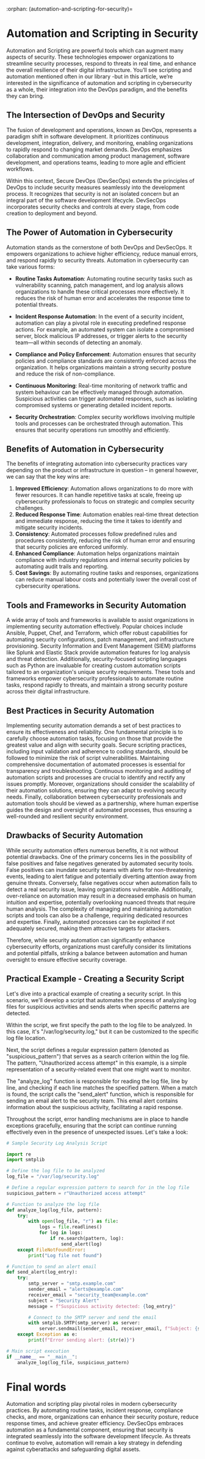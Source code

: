 :orphan:
(automation-and-scripting-for-security)=

# Automation and Scripting in Security

Automation and Scripting are powerful tools which can augment many aspects of security. These technologies empower organizations to streamline security processes, respond to threats in real time, and enhance the overall resilience of their digital infrastructure. You’ll see scripting and automation mentioned often in our library -but in this article, we’re interested in the significance of automation and scripting in cybersecurity as a whole, their integration into the DevOps paradigm, and the benefits they can bring. 

 

## The Intersection of DevOps and Security

The fusion of development and operations, known as DevOps, represents a paradigm shift in software development. It prioritizes continuous development, integration, delivery, and monitoring, enabling organizations to rapidly respond to changing market demands. DevOps emphasizes collaboration and communication among product management, software development, and operations teams, leading to more agile and efficient workflows.

Within this context, Secure DevOps (DevSecOps) extends the principles of DevOps to include security measures seamlessly into the development process. It recognizes that security is not an isolated concern but an integral part of the software development lifecycle. DevSecOps incorporates security checks and controls at every stage, from code creation to deployment and beyond.

 

## The Power of Automation in Cybersecurity

Automation stands as the cornerstone of both DevOps and DevSecOps. It empowers organizations to achieve higher efficiency, reduce manual errors, and respond rapidly to security threats. Automation in cybersecurity can take various forms:

- **Routine Tasks Automation**: Automating routine security tasks such as vulnerability scanning, patch management, and log analysis allows organizations to handle these critical processes more effectively. It reduces the risk of human error and accelerates the response time to potential threats.

- **Incident Response Automation**: In the event of a security incident, automation can play a pivotal role in executing predefined response actions. For example, an automated system can isolate a compromised server, block malicious IP addresses, or trigger alerts to the security team—all within seconds of detecting an anomaly.

- **Compliance and Policy Enforcement**: Automation ensures that security policies and compliance standards are consistently enforced across the organization. It helps organizations maintain a strong security posture and reduce the risk of non-compliance.

- **Continuous Monitoring**: Real-time monitoring of network traffic and system behaviour can be effectively managed through automation. Suspicious activities can trigger automated responses, such as isolating compromised systems or generating detailed incident reports.

- **Security Orchestration**: Complex security workflows involving multiple tools and processes can be orchestrated through automation. This ensures that security operations run smoothly and efficiently.

  

## Benefits of Automation in Cybersecurity

The benefits of integrating automation into cybersecurity practices vary depending on the product or infrastructure in question – in general however, we can say that the key wins are:

1. **Improved Efficiency**: Automation allows organizations to do more with fewer resources. It can handle repetitive tasks at scale, freeing up cybersecurity professionals to focus on strategic and complex security challenges.
2. **Reduced Response Time**: Automation enables real-time threat detection and immediate response, reducing the time it takes to identify and mitigate security incidents.
3. **Consistency**: Automated processes follow predefined rules and procedures consistently, reducing the risk of human error and ensuring that security policies are enforced uniformly.
4. **Enhanced Compliance**: Automation helps organizations maintain compliance with industry regulations and internal security policies by automating audit trails and reporting.
5. **Cost Savings**: By automating routine tasks and responses, organizations can reduce manual labour costs and potentially lower the overall cost of cybersecurity operations.

 

## Tools and Frameworks in Security Automation

A wide array of tools and frameworks is available to assist organizations in implementing security automation effectively. Popular choices include Ansible, Puppet, Chef, and Terraform, which offer robust capabilities for automating security configurations, patch management, and infrastructure provisioning. Security Information and Event Management (SIEM) platforms like Splunk and Elastic Stack provide automation features for log analysis and threat detection. Additionally, security-focused scripting languages such as Python are invaluable for creating custom automation scripts tailored to an organization's unique security requirements. These tools and frameworks empower cybersecurity professionals to automate routine tasks, respond rapidly to threats, and maintain a strong security posture across their digital infrastructure.

 

## Best Practices in Security Automation

Implementing security automation demands a set of best practices to ensure its effectiveness and reliability. One fundamental principle is to carefully choose automation tasks, focusing on those that provide the greatest value and align with security goals. Secure scripting practices, including input validation and adherence to coding standards, should be followed to minimize the risk of script vulnerabilities. Maintaining comprehensive documentation of automated processes is essential for transparency and troubleshooting. Continuous monitoring and auditing of automation scripts and processes are crucial to identify and rectify any issues promptly. Moreover, organizations should consider the scalability of their automation solutions, ensuring they can adapt to evolving security needs. Finally, collaboration between cybersecurity professionals and automation tools should be viewed as a partnership, where human expertise guides the design and oversight of automated processes, thus ensuring a well-rounded and resilient security environment.



## Drawbacks of Security Automation

While security automation offers numerous benefits, it is not without potential drawbacks. One of the primary concerns lies in the possibility of false positives and false negatives generated by automated security tools. False positives can inundate security teams with alerts for non-threatening events, leading to alert fatigue and potentially diverting attention away from genuine threats. Conversely, false negatives occur when automation fails to detect a real security issue, leaving organizations vulnerable. Additionally, over-reliance on automation may result in a decreased emphasis on human intuition and expertise, potentially overlooking nuanced threats that require human analysis. The complexity of managing and maintaining automation scripts and tools can also be a challenge, requiring dedicated resources and expertise. Finally, automated processes can be exploited if not adequately secured, making them attractive targets for attackers. 

Therefore, while security automation can significantly enhance cybersecurity efforts, organizations must carefully consider its limitations and potential pitfalls, striking a balance between automation and human oversight to ensure effective security coverage.



## Practical Example - Creating a Security Script

Let's dive into a practical example of creating a security script. In this scenario, we'll develop a script that automates the process of analyzing log files for suspicious activities and sends alerts when specific patterns are detected.

Within the script, we first specify the path to the log file to be analyzed. In this case, it's "/var/log/security.log," but it can be customized to the specific log file location.

Next, the script defines a regular expression pattern (denoted as "suspicious_pattern") that serves as a search criterion within the log file. The pattern, "Unauthorized access attempt" in this example, is a simple representation of a security-related event that one might want to monitor.

The "analyze_log" function is responsible for reading the log file, line by line, and checking if each line matches the specified pattern. When a match is found, the script calls the "send_alert" function, which is responsible for sending an email alert to the security team. This email alert contains information about the suspicious activity, facilitating a rapid response.

Throughout the script, error handling mechanisms are in place to handle exceptions gracefully, ensuring that the script can continue running effectively even in the presence of unexpected issues. Let's take a look:

```python
# Sample Security Log Analysis Script

import re
import smtplib

# Define the log file to be analyzed
log_file = "/var/log/security.log"

# Define a regular expression pattern to search for in the log file
suspicious_pattern = r"Unauthorized access attempt"

# Function to analyze the log file
def analyze_log(log_file, pattern):
    try:
        with open(log_file, "r") as file:
            logs = file.readlines()
            for log in logs:
                if re.search(pattern, log):
                    send_alert(log)
    except FileNotFoundError:
        print("Log file not found")

# Function to send an alert email
def send_alert(log_entry):
    try:
        smtp_server = "smtp.example.com"
        sender_email = "alerts@example.com"
        receiver_email = "security_team@example.com"
        subject = "Security Alert"
        message = f"Suspicious activity detected: {log_entry}"

        # Connect to the SMTP server and send the email
        with smtplib.SMTP(smtp_server) as server:
            server.sendmail(sender_email, receiver_email, f"Subject: {subject}\n\n{message}")
    except Exception as e:
        print(f"Error sending alert: {str(e)}")

# Main script execution
if __name__ == "__main__":
    analyze_log(log_file, suspicious_pattern)
```



# Final words

Automation and scripting play pivotal roles in modern cybersecurity practices. By automating routine tasks, incident response, compliance checks, and more, organizations can enhance their security posture, reduce response times, and achieve greater efficiency. DevSecOps embraces automation as a fundamental component, ensuring that security is integrated seamlessly into the software development lifecycle. As threats continue to evolve, automation will remain a key strategy in defending against cyberattacks and safeguarding digital assets.

 
